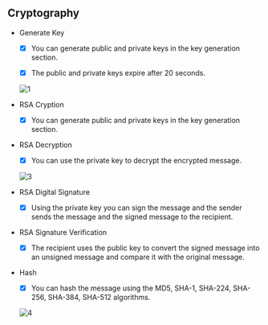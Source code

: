 ## Cryptography


- Generate Key

  - [x] You can generate public and private keys in the key generation section.
 
  - [x] The public and private keys expire after 20 seconds. 


  ![1](https://user-images.githubusercontent.com/88143329/145259424-18c99f8b-6b97-4860-8fc9-b4c1610d89a8.png)
  
  
- RSA Cryption

  - [x] You can generate public and private keys in the key generation section.


- RSA Decryption

  - [x] You can use the private key to decrypt the encrypted message.


  ![3](https://user-images.githubusercontent.com/88143329/145259962-ee31a6f8-ab8a-4564-95d1-851efd6614d5.png)
  
  
- RSA Digital Signature

  - [x] Using the private key you can sign the message and the sender sends the message and the signed message to the recipient.


- RSA Signature Verification

  - [x] The recipient uses the public key to convert the signed message into an unsigned message and compare it with the original message.


- Hash

  - [x] You can hash the message using the MD5, SHA-1, SHA-224, SHA-256, SHA-384, SHA-512 algorithms.


  ![4](https://user-images.githubusercontent.com/88143329/145260721-9bbe6cfa-8648-49b1-b6c5-5c8c507e60fa.png)
